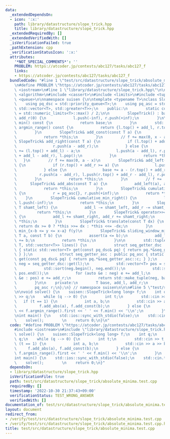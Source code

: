 ```yaml
---
data:
  _extendedDependsOn:
  - icon: ':x:'
    path: library/datastructure/slope_trick.hpp
    title: library/datastructure/slope_trick.hpp
  _extendedRequiredBy: []
  _extendedVerifiedWith: []
  _isVerificationFailed: true
  _pathExtension: cpp
  _verificationStatusIcon: ':x:'
  attributes:
    '*NOT_SPECIAL_COMMENTS*': ''
    PROBLEM: https://atcoder.jp/contests/abc127/tasks/abc127_f
    links:
    - https://atcoder.jp/contests/abc127/tasks/abc127_f
  bundledCode: "#line 1 \"test/src/datastructure/slope_trick/absolute_minima.test.cpp\"\
    \n#define PROBLEM \"https://atcoder.jp/contests/abc127/tasks/abc127_f\"\n\n#include\
    \ <iostream>\n#line 1 \"library/datastructure/slope_trick.hpp\"\n\n\n\n#include\
    \ <algorithm>\n#include <cassert>\n#include <limits>\n#include <tuple>\n#include\
    \ <queue>\n\nnamespace suisen {\n\ntemplate <typename T>\nclass SlopeTrick {\n\
    \    using pq_dsc = std::priority_queue<T>;\n    using pq_asc = std::priority_queue<T,\
    \ std::vector<T>, std::greater<T>>;\n    public:\n        static constexpr T inf\
    \ = std::numeric_limits<T>::max() / 2;\n\n        SlopeTrick() : base(0), add_l(0),\
    \ add_r(0) {\n            l.push(-inf), r.push(+inf);\n        }\n\n        T\
    \ min() const {\n            return base;\n        }\n        std::pair<T, T>\
    \ argmin_range() const {\n            return {l.top() + add_l, r.top() + add_r};\n\
    \        }\n        SlopeTrick& add_const(const T a) {\n            base += a;\n\
    \            return *this;\n        }\n        // f += max(0, x - a)\n       \
    \ SlopeTrick& add_right(const T a) {\n            if (l.top() + add_l <= a) {\n\
    \                r.push(a - add_r);\n            } else {\n                base\
    \ += (l.top() + add_l) - a;\n                l.push(a - add_l), r.push(l.top()\
    \ + add_l - add_r), l.pop();\n            }\n            return *this;\n     \
    \   }\n        // f += max(0, a - x)\n        SlopeTrick& add_left(const T a)\
    \ {\n            if (r.top() + add_r >= a) {\n                l.push(a - add_l);\n\
    \            } else {\n                base += a - (r.top() + add_r);\n      \
    \          r.push(a - add_r), l.push(r.top() + add_r - add_l), r.pop();\n    \
    \        }\n            return *this;\n        }\n        // f += |x - a|\n  \
    \      SlopeTrick& add_abs(const T a) {\n            add_left(a), add_right(a);\n\
    \            return *this;\n        }\n        SlopeTrick& cumulative_min_left()\
    \ {\n            r = pq_asc{}, r.push(+inf);\n            return *this;\n    \
    \    }\n        SlopeTrick& cumulative_min_right() {\n            l = pq_dsc{},\
    \ l.push(-inf);\n            return *this;\n        }\n        SlopeTrick& operator<<=(const\
    \ T shamt_left) {\n            add_l -= shamt_left, add_r -= shamt_left;\n   \
    \         return *this;\n        }\n        SlopeTrick& operator>>=(const T shamt_right)\
    \ {\n            add_l += shamt_right, add_r += shamt_right;\n            return\
    \ *this;\n        }\n        SlopeTrick& translate(const T dx) {\n           \
    \ return dx >= 0 ? *this >>= dx : *this <<= -dx;\n        }\n        // f(x) =\
    \ min_{x-b <= y <= x-a} f(y)\n        SlopeTrick& sliding_window_minimum(const\
    \ T a, const T b) {\n            assert(a <= b);\n            add_l += a, add_r\
    \ += b;\n            return *this;\n        }\n\n        std::tuple<std::vector<T>,\
    \ T, std::vector<T>> lines() {\n            struct seq_getter_dsc : public pq_dsc\
    \ { static std::vector<T> get(const pq_dsc& pq) { return pq.*&seq_getter_dsc::c;\
    \ } };\n            struct seq_getter_asc : public pq_asc { static std::vector<T>\
    \ get(const pq_dsc& pq) { return pq.*&seq_getter_asc::c; } };\n            std::vector<T>\
    \ neg = seq_getter_dsc::get(l);\n            std::vector<T> pos = seq_getter_asc::get(r);\n\
    \            std::sort(neg.begin(), neg.end());\n            std::sort(pos.begin(),\
    \ pos.end());\n            for (auto &e : neg) e += add_l;\n            for (auto\
    \ &e : pos) e += add_r;\n            return std::make_tuple(neg, base, pos);\n\
    \        }\n\n    private:\n        T base, add_l, add_r;\n        pq_dsc l;\n\
    \        pq_asc r;\n};\n} // namespace suisen\n\n\n#line 5 \"test/src/datastructure/slope_trick/absolute_minima.test.cpp\"\
    \n\nvoid solve() {\n    suisen::SlopeTrick<long long> f;\n    int q;\n    std::cin\
    \ >> q;\n    while (q --> 0) {\n        int t;\n        std::cin >> t;\n     \
    \   if (t == 1) {\n            int a, b;\n            std::cin >> a >> b;\n  \
    \          f.add_abs(a), f.add_const(b);\n        } else {\n            std::cout\
    \ << f.argmin_range().first << ' ' << f.min() << '\\n';\n        }\n    }\n}\n\
    \nint main() {\n    std::ios::sync_with_stdio(false);\n    std::cin.tie(nullptr);\n\
    \    solve();        \n    return 0;\n}\n"
  code: "#define PROBLEM \"https://atcoder.jp/contests/abc127/tasks/abc127_f\"\n\n\
    #include <iostream>\n#include \"library/datastructure/slope_trick.hpp\"\n\nvoid\
    \ solve() {\n    suisen::SlopeTrick<long long> f;\n    int q;\n    std::cin >>\
    \ q;\n    while (q --> 0) {\n        int t;\n        std::cin >> t;\n        if\
    \ (t == 1) {\n            int a, b;\n            std::cin >> a >> b;\n       \
    \     f.add_abs(a), f.add_const(b);\n        } else {\n            std::cout <<\
    \ f.argmin_range().first << ' ' << f.min() << '\\n';\n        }\n    }\n}\n\n\
    int main() {\n    std::ios::sync_with_stdio(false);\n    std::cin.tie(nullptr);\n\
    \    solve();        \n    return 0;\n}"
  dependsOn:
  - library/datastructure/slope_trick.hpp
  isVerificationFile: true
  path: test/src/datastructure/slope_trick/absolute_minima.test.cpp
  requiredBy: []
  timestamp: '2022-10-30 21:37:43+09:00'
  verificationStatus: TEST_WRONG_ANSWER
  verifiedWith: []
documentation_of: test/src/datastructure/slope_trick/absolute_minima.test.cpp
layout: document
redirect_from:
- /verify/test/src/datastructure/slope_trick/absolute_minima.test.cpp
- /verify/test/src/datastructure/slope_trick/absolute_minima.test.cpp.html
title: test/src/datastructure/slope_trick/absolute_minima.test.cpp
---
```

